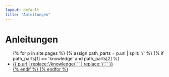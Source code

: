 ```yaml
---
layout: default
title: "Anleitungen"
---
```

# Anleitungen

<ul>
{% for p in site.pages %}
{% assign path_parts = p.url | split: '/' %}
{% if path_parts[1] == 'knowledge' and path_parts[2] %}
  <li><a href="{{ p.url }}">{{ p.url | replace:'/knowledge/','' | replace:'/','' }}</li>
{% endif %}
{% endfor %}
</ul>
